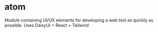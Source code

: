 # atom
Module containing UI/UX elements for developing a web tool as quickly as possible. Uses DaisyUI + React + Tailwind

